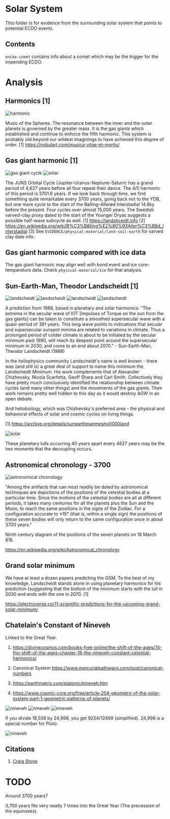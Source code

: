 # Solar System

This folder is for evidence from the surrounding solar system that points to potential ECDO events.

## Contents

`encke-comet` contains info about a comet which may be the trigger for the impending ECDO.

# Analysis

## Harmonics [1]

![harmonic](img/gas-giant-harmonic.jpg "harmonic")

Music of the Spheres. The resonance between the inner and the outer planets is governed by the greater mass. It is the gas giants which established and continue to enforce the fifth harmonic. This system is probably old beyond our wildest imaginings to have achieved this degree of order.
[1] https://nobulart.com/musica-vitae-et-mortis/

## Gas giant harmonic [1]

![gas giant cycle](img/gas-giant-cycle.jpg "gas giant cycle")
![solar](img/solar.jpg "solar")

The JUNS Orbital Cycle (Jupiter-Uranus-Neptune-Saturn) has a grand period of 4,627 years before all four repeat their dance. The 4/5 harmonic of this period is 3701.6 years. If we look back through time, we find something quite remarkable every 3700 years, going back not to the YDB, but one more cycle to the start of the Bølling–Allerød Interstadial 14.8ky before the present. Four cycles over almost 15,000 years. The Swedish varved-clay proxy dated to the start of the Younger Dryas suggests a possible half-wave subcycle as well.
[1] https://landshceidt.info
[2] https://en.wikipedia.org/wiki/B%C3%B8lling%E2%80%93Aller%C3%B8d_Interstadial
[3] See `EVIDENCE/physical-material/land-soil-earth` for varved clay date info.

## Gas giant harmonic compared with ice data

The gas giant harmonic may align well with bond event and ice core-temperature data. Check `physical-material/ice` for that analysis.

## Sun-Earth-Man, Theodor Landscheidt [1]

![landscheidt](img/landscheidt1.jpg "landscheidt")
![landscheidt](img/landscheidt2.jpg "landscheidt")
![landscheidt](img/landscheidt3.jpg "landscheidt")
![landscheidt](img/landscheidt4.jpg "landscheidt")

A prediction from 1988, based in planetary and solar harmonics: "The extrema in the secular wave of IOT [Impulses of Torque on the sun from the gas giants] can be taken to constitute a smoothed supersecular wave with a quasi-period of 391 years. This long wave points to indications that secular and supersecular sunspot minima are related to variations in climate. Thus a prolonged period of colder climate is about to be initiated by the secular minimum past 1990, will reach its deepest point around the supersecular minimum in 2030, and come to an end about 2070." - Sun-Earth-Man, Theodor Landscheidt (1988)

In the heliophysics community Landscheidt's name is well known - there was (and still is) a great deal of support to name this minimum the Landscheidt Minimum. His work complements that of Alexander Chizhevsky, Nicola Scarfetta, Geoff Sharp and Carl Smith. Collectively they have pretty much conclusively identified the relationship between climate cycles (and many other things) and the movements of the gas giants. Their work remains pretty well hidden to this day as it would destroy AGW in an open debate.

And heliobiology, which was Chizhevsky's preferred area - the physical and behavioral effects of solar and cosmic cycles on living things.

[1] https://archive.org/details/sunearthmanmesho0000land

![solar](img/solar.jpg "solar")

These planetary lulls occurring 40 years apart every 4627 years may be the two moments that the decoupling occurs.

## Astronomical chronology - 3700

![astronomical chronology](img/astronomical-chronology.jpg "astronomical chronology")

"Among the artifacts that can most readily be dated by astronomical techniques are depictions of the positions of the celestial bodies at a particular time. Since the motions of the celestial bodies are all at different periods, it takes many centuries for all the planets plus the Sun and the Moon, to reach the same positions in the signs of the Zodiac. For a configuration accurate to ±15° (that is, within a single sign) the positions of these seven bodies will only return to the same configuration once in about 3700 years."

Ninth century diagram of the positions of the seven planets on 18 March 816.

https://en.wikipedia.org/wiki/Astronomical_chronology

## Grand solar minimum

We have at least a dozen papers predicting the GSM. To the best of my knowledge, Landscheidt stands alone in using planetary harmonics for his prediction (suggesting that the bottom of the minimum starts with the lull in 2030 and ends with the one in 2070. [1]

https://electroverse.co/11-scientific-predictions-for-the-upcoming-grand-solar-minimum/

## Chatelain's Constant of Nineveh

Linked to the Great Year.

1. https://divinecosmos.com/books-free-online/the-shift-of-the-ages/74-the-shift-of-the-ages-chapter-18-the-nineveh-constant-celestial-harmonics/

2. Canonical System https://www.mercurialpathways.com/post/canonical-numbers

3. https://earthmatrix.com/platonic/nineveh.htm 

4.  https://www.cosmic-core.org/free/article-254-geometry-of-the-solar-system-part-1-geometric-patterns-of-planets/

![nineveh](img/nineveh1.jpg "nineveh")
![nineveh](img/nineveh2.jpg "nineveh")
![nineveh](img/nineveh3.jpg "nineveh")

If you divide 18,508 by 24,998, you get 9254/12499 (simplified). 24,998 is a special number for Pluto:

![nineveh](img/nineveh4.jpg "nineveh")

## Citations

1. [Craig Stone](https://nobulart.com)

# TODO

Around 3700 years?

3,700 years fits very neatly 7 times into the Great Year (The precession of the equinoxes).